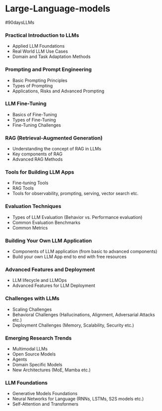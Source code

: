 # Large-Language-models
#90daysLLMs

### Practical Introduction to LLMs
- Applied LLM Foundations
- Real World LLM Use Cases
- Domain and Task Adaptation Methods

### Prompting and Prompt Engineering
- Basic Prompting Principles
- Types of Prompting
- Applications, Risks and Advanced Prompting

### LLM Fine-Tuning
- Basics of Fine-Tuning
- Types of Fine-Tuning
- Fine-Tuning Challenges

### RAG (Retrieval-Augmented Generation)
- Understanding the concept of RAG in LLMs
- Key components of RAG
- Advanced RAG Methods

### Tools for Building LLM Apps
- Fine-tuning Tools
- RAG Tools
- Tools for observability, prompting, serving, vector search etc.

### Evaluation Techniques
- Types of LLM Evaluation (Behavior vs. Performance evaluation)
- Common Evaluation Benchmarks
- Common Metrics

### Building Your Own LLM Application
- Components of LLM application (from basic to advanced components)
- Build your own LLM App end to end with free resources

### Advanced Features and Deployment
- LLM lifecycle and LLMOps
- Advanced Features for LLM Deployment

### Challenges with LLMs
- Scaling Challenges
- Behavioral Challenges (Hallucinations, Alignment, Adversarial Attacks etc.)
- Deployment Challenges (Memory, Scalability, Security etc.)

### Emerging Research Trends
- Multimodal LLMs
- Open Source Models
- Agents
- Domain Specific Models
- New Architectures (MoE, Mamba etc.)

### LLM Foundations
- Generative Models Foundations
- Neural Networks for Language (RNNs, LSTMs, S2S models etc.)
- Self-Attention and Transformers
